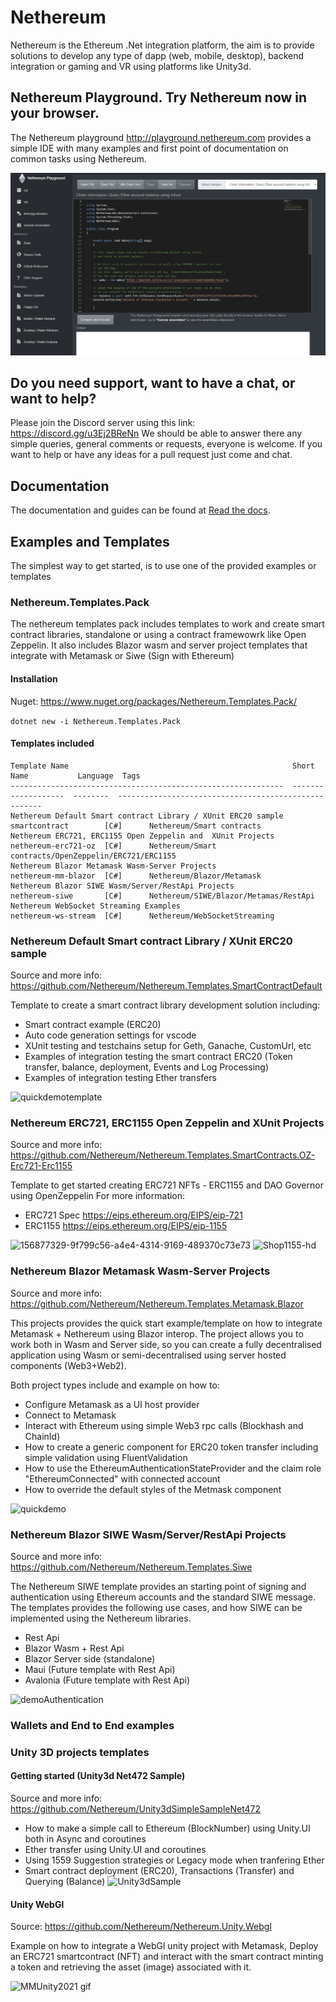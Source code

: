 # Nethereum

Nethereum is the Ethereum .Net integration platform, the aim is to provide solutions to develop any type of dapp (web, mobile, desktop), backend integration or gaming and VR using platforms like Unity3d.

## Nethereum Playground. Try Nethereum now in your browser.
The Nethereum playground http://playground.nethereum.com provides a simple IDE with many examples and first point of documentation on common tasks using Nethereum.

[![Nethereum Playground](playground.png)](http://playground.nethereum.com)

## Do you need support, want to have a chat, or want to help?
Please join the Discord server using this link: https://discord.gg/u3Ej2BReNn
We should be able to answer there any simple queries, general comments or requests, everyone is welcome.
If you want to help or have any ideas for a pull request just come and chat.

## Documentation
The documentation and guides can be found at [Read the docs](https://nethereum.readthedocs.io/en/latest/). 

## Examples and Templates
The simplest way to get started, is to use one of the provided examples or templates

### Nethereum.Templates.Pack
The nethereum templates pack includes templates to work and create smart contract libraries, standalone or using a contract framewowrk like Open Zeppelin.
It also includes Blazor wasm and server project templates that integrate with Metamask or Siwe (Sign with Ethereum)

#### Installation
Nuget: https://www.nuget.org/packages/Nethereum.Templates.Pack/

```dotnet new -i Nethereum.Templates.Pack```

#### Templates included

```
Template Name                                                  Short Name           Language  Tags
-------------------------------------------------------------  -------------------  --------  -----------------------------------------------------
Nethereum Default Smart contract Library / XUnit ERC20 sample  smartcontract        [C#]      Nethereum/Smart contracts
Nethereum ERC721, ERC1155 Open Zeppelin and  XUnit Projects    nethereum-erc721-oz  [C#]      Nethereum/Smart contracts/OpenZeppelin/ERC721/ERC1155
Nethereum Blazor Metamask Wasm-Server Projects                 nethereum-mm-blazor  [C#]      Nethereum/Blazor/Metamask
Nethereum Blazor SIWE Wasm/Server/RestApi Projects             nethereum-siwe       [C#]      Nethereum/SIWE/Blazor/Metamas/RestApi
Nethereum WebSocket Streaming Examples                         nethereum-ws-stream  [C#]      Nethereum/WebSocketStreaming
```
### Nethereum Default Smart contract Library / XUnit ERC20 sample
Source and more info: https://github.com/Nethereum/Nethereum.Templates.SmartContractDefault

Template to create a smart contract library development solution including:
* Smart contract example (ERC20)
* Auto code generation settings for vscode
* XUnit testing and testchains setup for Geth, Ganache, CustomUrl, etc
* Examples of integration testing the smart contract ERC20 (Token transfer, balance, deployment, Events and Log Processing)
* Examples of integration testing Ether transfers


![quickdemotemplate](https://user-images.githubusercontent.com/562371/176658186-44681c40-a359-4d98-ae42-94f4c4c1ab8c.gif)

### Nethereum ERC721, ERC1155 Open Zeppelin and  XUnit Projects 
Source and more info: https://github.com/Nethereum/Nethereum.Templates.SmartContracts.OZ-Erc721-Erc1155

Template to get started creating ERC721 NFTs - ERC1155 and DAO Governor using OpenZeppelin
For more information:

* ERC721 Spec https://eips.ethereum.org/EIPS/eip-721
* ERC1155 https://eips.ethereum.org/EIPS/eip-1155

![156877329-9f799c56-a4e4-4314-9169-489370c73e73](https://user-images.githubusercontent.com/562371/176658770-621a30ec-f592-4204-a0da-479b0d220a91.png)
![Shop1155-hd](https://user-images.githubusercontent.com/562371/176658851-a9482898-88f1-4097-99cd-ef822682c10d.png)

### Nethereum Blazor Metamask Wasm-Server Projects
Source and more info: https://github.com/Nethereum/Nethereum.Templates.Metamask.Blazor

This projects provides the quick start example/template on how to integrate Metamask + Nethereum using Blazor interop. The project allows you to work both in Wasm and Server side, so you can create a fully decentralised application using Wasm or semi-decentralised using server hosted components (Web3+Web2).

Both project types include and example on how to:
+ Configure Metamask as a UI host provider
+ Connect to Metamask
+ Interact with Ethereum using simple Web3 rpc calls (Blockhash and ChainId)
+ How to create a generic component for ERC20 token transfer including simple validation using FluentValidation 
+ How to use the EthereumAuthenticationStateProvider and the claim role "EthereumConnected" with connected account
+ How to override the default styles of the Metmask component

![quickdemo](https://user-images.githubusercontent.com/562371/176659158-f7ea0023-8ebb-4300-8351-db2762b7a172.gif)

### Nethereum Blazor SIWE Wasm/Server/RestApi Projects
Source and more info: https://github.com/Nethereum/Nethereum.Templates.Siwe

The Nethereum SIWE template provides an starting point of signing and authentication using Ethereum accounts and the standard SIWE message.
The templates provides the following use cases, and how SIWE can be implemented using the Nethereum libraries.
+ Rest Api 
+ Blazor Wasm + Rest Api
+ Blazor Server side (standalone)
+ Maui (Future template with Rest Api)
+ Avalonia (Future template with Rest Api)

![demoAuthentication](https://user-images.githubusercontent.com/562371/176659903-451c1c14-e947-48d2-adeb-c5ebe8906f37.gif)

### Wallets and End to End examples




### Unity 3D projects templates
#### Getting started (Unity3d Net472 Sample)
Source and more info: https://github.com/Nethereum/Unity3dSimpleSampleNet472

* How to make a simple call to Ethereum (BlockNumber) using Unity.UI both in Async and coroutines
* Ether transfer using Unity.UI and coroutines
* Using 1559 Suggestion strategies or Legacy mode when tranfering Ether
* Smart contract deployment (ERC20), Transactions (Transfer) and Querying (Balance)
![Unity3dSample](https://user-images.githubusercontent.com/562371/176657863-48fd36fe-57c9-49f9-8846-736d23689236.png)

#### Unity WebGl 
Source: https://github.com/Nethereum/Nethereum.Unity.Webgl

Example on how to integrate a WebGl unity project with Metamask, Deploy an ERC721 smartcontract (NFT) and interact with the smart contract minting a token and retrieving the asset (image) associated with it.

![MMUnity2021 gif](https://user-images.githubusercontent.com/562371/148795418-d09438d0-5857-4dfc-92af-3a3b025f8c22.gif)
<!--

**Here are some ideas to get you started:**

🙋‍♀️ A short introduction - what is your organization all about?
🌈 Contribution guidelines - how can the community get involved?
👩‍💻 Useful resources - where can the community find your docs? Is there anything else the community should know?
🍿 Fun facts - what does your team eat for breakfast?
🧙 Remember, you can do mighty things with the power of [Markdown](https://docs.github.com/github/writing-on-github/getting-started-with-writing-and-formatting-on-github/basic-writing-and-formatting-syntax)
-->



